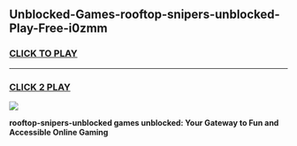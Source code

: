 
## Unblocked-Games-rooftop-snipers-unblocked-Play-Free-i0zmm
<h3>
<a href="https://premium76.site?title=rooftop-snipers-unblocked&ref=23A">CLICK TO PLAY</a></h3>
<hr>

<h3>
<a href="https://premium76.site?title=rooftop-snipers-unblocked&ref=23A">CLICK 2 PLAY</a>
  
</h3>

<a href="https://premium76.site?title=rooftop-snipers-unblocked&ref=23A"><img src="https://clearcache.store/games.png"></a>


**rooftop-snipers-unblocked games unblocked: Your Gateway to Fun and Accessible Online Gaming**
